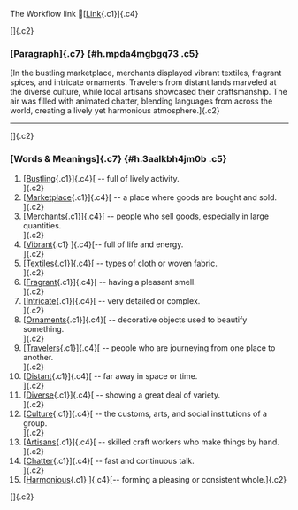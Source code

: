 The Workflow link
👏[[Link](https://www.google.com/url?q=http://www.google.com&sa=D&source=editors&ust=1759308125411168&usg=AOvVaw3KzmJrBYVK_cY4DMjx0V0h){.c1}]{.c4}

[]{.c2}

### [Paragraph]{.c7} {#h.mpda4mgbgq73 .c5}

[In the bustling marketplace, merchants displayed vibrant textiles,
fragrant spices, and intricate ornaments. Travelers from distant lands
marveled at the diverse culture, while local artisans showcased their
craftsmanship. The air was filled with animated chatter, blending
languages from across the world, creating a lively yet harmonious
atmosphere.]{.c2}

------------------------------------------------------------------------

[]{.c2}

### [Words & Meanings]{.c7} {#h.3aalkbh4jm0b .c5}

1.  [[Bustling](https://www.google.com/url?q=http://www.google.com&sa=D&source=editors&ust=1759308125412301&usg=AOvVaw0YX1-K4f-3k9Go7Q42b1g_){.c1}]{.c4}[ --
    full of lively activity.\
    ]{.c2}
2.  [[Marketplace](https://www.google.com/url?q=http://www.google.com&sa=D&source=editors&ust=1759308125412642&usg=AOvVaw1Cq_FjNPHwjsaCiLAd9gFr){.c1}]{.c4}[ --
    a place where goods are bought and sold.\
    ]{.c2}
3.  [[Merchants](https://www.google.com/url?q=http://www.google.com&sa=D&source=editors&ust=1759308125412919&usg=AOvVaw2klQsO5naXXk4Oh9s4AILt){.c1}]{.c4}[ --
    people who sell goods, especially in large quantities.\
    ]{.c2}
4.  [[Vibrant](https://www.google.com/url?q=http://www.google.com&sa=D&source=editors&ust=1759308125413683&usg=AOvVaw11Z8XETH42vXarm7TGcUX-){.c1}
    ]{.c4}[-- full of life and energy.\
    ]{.c2}
5.  [[Textiles](https://www.google.com/url?q=http://www.google.com&sa=D&source=editors&ust=1759308125413944&usg=AOvVaw1ZMwg_xuFkk_pmKz421ULX){.c1}]{.c4}[ --
    types of cloth or woven fabric.\
    ]{.c2}
6.  [[Fragrant](https://www.google.com/url?q=http://www.google.com&sa=D&source=editors&ust=1759308125414203&usg=AOvVaw0FFGix7YfOXqw7g-KgE-yu){.c1}]{.c4}[ --
    having a pleasant smell.\
    ]{.c2}
7.  [[Intricate](https://www.google.com/url?q=http://www.google.com&sa=D&source=editors&ust=1759308125414437&usg=AOvVaw0Yvq47eMKpb4OizWk9dY7_){.c1}]{.c4}[ --
    very detailed or complex.\
    ]{.c2}
8.  [[Ornaments](https://www.google.com/url?q=http://www.google.com&sa=D&source=editors&ust=1759308125414678&usg=AOvVaw0Pcp0ECIPVj-dSy1LxR5aB){.c1}]{.c4}[ --
    decorative objects used to beautify something.\
    ]{.c2}
9.  [[Travelers](https://www.google.com/url?q=http://www.google.com&sa=D&source=editors&ust=1759308125414949&usg=AOvVaw2cs8YNViXqi5c5W0QKMI7D){.c1}]{.c4}[ --
    people who are journeying from one place to another.\
    ]{.c2}
10. [[Distant](https://www.google.com/url?q=http://www.google.com&sa=D&source=editors&ust=1759308125415230&usg=AOvVaw0ixNQ9ACeFeg3M3MdEm2qh){.c1}]{.c4}[ --
    far away in space or time.\
    ]{.c2}
11. [[Diverse](https://www.google.com/url?q=http://www.google.com&sa=D&source=editors&ust=1759308125415468&usg=AOvVaw3iN8tAvYp-py2u0tbg-9nr){.c1}]{.c4}[ --
    showing a great deal of variety.\
    ]{.c2}
12. [[Culture](https://www.google.com/url?q=http://www.google.com&sa=D&source=editors&ust=1759308125415701&usg=AOvVaw0Rw1wNNzyxz7P5Y58ES3zb){.c1}]{.c4}[ --
    the customs, arts, and social institutions of a group.\
    ]{.c2}
13. [[Artisans](https://www.google.com/url?q=http://www.google.com&sa=D&source=editors&ust=1759308125415960&usg=AOvVaw3mKziZgVBtYiIhK4RolfOb){.c1}]{.c4}[ --
    skilled craft workers who make things by hand.\
    ]{.c2}
14. [[Chatter](https://www.google.com/url?q=http://www.google.com&sa=D&source=editors&ust=1759308125416218&usg=AOvVaw3MrRWnRyxA_thKPWr2psKm){.c1}]{.c4}[ --
    fast and continuous talk.\
    ]{.c2}
15. [[Harmonious](https://www.google.com/url?q=http://www.google.com&sa=D&source=editors&ust=1759308125416483&usg=AOvVaw2f1KAOM8m_kc0pUND3Yl7v){.c1}
    ]{.c4}[-- forming a pleasing or consistent whole.]{.c2}

[]{.c2}
